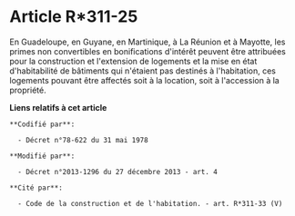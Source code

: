 # Article R*311-25

En Guadeloupe, en Guyane, en Martinique, à La Réunion et à Mayotte, les primes non convertibles en bonifications d'intérêt
peuvent être attribuées pour la construction et l'extension de logements et la mise en état d'habitabilité de bâtiments qui
n'étaient pas destinés à l'habitation, ces logements pouvant être affectés soit à la location, soit à l'accession à la
propriété.

**Liens relatifs à cet article**

	**Codifié par**:

	  - Décret n°78-622 du 31 mai 1978

	**Modifié par**:

	  - Décret n°2013-1296 du 27 décembre 2013 - art. 4

	**Cité par**:

	  - Code de la construction et de l'habitation. - art. R*311-33 (V)
